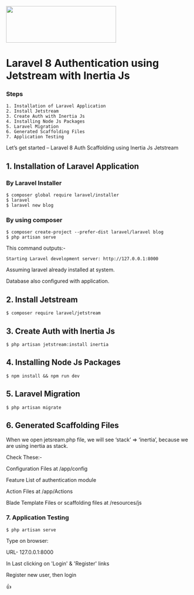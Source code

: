 <img src="https://res.cloudinary.com/practicaldev/image/fetch/s--FuD9I0HK--/c_imagga_scale,f_auto,fl_progressive,h_420,q_auto,w_1000/https://dev-to-uploads.s3.amazonaws.com/uploads/articles/0fi00q7jhub2c45ijpxs.png" width="300" height="100">

# Laravel 8 Authentication using Jetstream with Inertia Js

### Steps

    1. Installation of Laravel Application
    2. Install Jetstream
    3. Create Auth with Inertia Js
    4. Installing Node Js Packages
    5. Laravel Migration
    6. Generated Scaffolding Files
    7. Application Testing

 Let’s get started – Laravel 8 Auth Scaffolding using Inertia Js Jetstream

## 1. Installation of Laravel Application

 ### By Laravel Installer

	$ composer global require laravel/installer
	$ laravel
	$ laravel new blog

### By using composer	
	$ composer create-project --prefer-dist laravel/laravel blog
	$ php artisan serve

This command outputs:-

	Starting Laravel development server: http://127.0.0.1:8000

Assuming laravel already installed at system.

Database also configured with application.

## 2. Install Jetstream
	$ composer require laravel/jetstream

## 3. Create Auth with Inertia Js

	$ php artisan jetstream:install inertia

## 4. Installing Node Js Packages

	$ npm install && npm run dev

## 5. Laravel Migration

	$ php artisan migrate

## 6. Generated Scaffolding Files

When we open jetsream.php file, we will see ‘stack’ => ‘inertia’, because we are using inertia as stack.

Check These:-

Configuration Files at /app/config

Feature List of authentication module

Action Files at /app/Actions

Blade Template Files or scaffolding files at /resources/js


### 7. Application Testing

	$ php artisan serve

Type on browser: 

URL- 127.0.0.1:8000	


In Last clicking on 'Login' & 'Register' links 

Register new user, then login


:+1:
